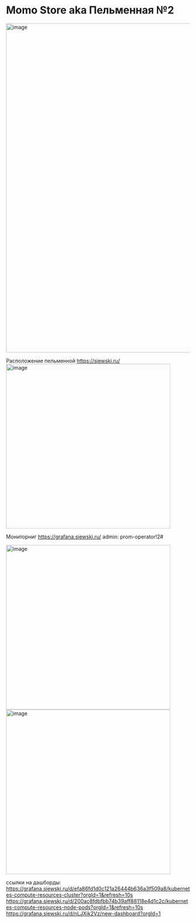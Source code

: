 # Momo Store aka Пельменная №2

<img width="900" alt="image" src="https://user-images.githubusercontent.com/9394918/167876466-2c530828-d658-4efe-9064-825626cc6db5.png">


Расположение пельменной https://siewski.ru/
<img width="450" alt="image" src="https://storage.yandexcloud.net/momo-store-data/monitoring/momo-store.JPG">


Мониторниг https://grafana.siewski.ru/ 
admin: prom-operator!2#

<img width="450" alt="image" src="https://storage.yandexcloud.net/momo-store-data/monitoring/prom.JPG">
<img width="450" alt="image" src="https://storage.yandexcloud.net/momo-store-data/monitoring/lokilogs.JPG">


ссылки на дашборды:
https://grafana.siewski.ru/d/efa86fd1d0c121a26444b636a3f509a8/kubernetes-compute-resources-cluster?orgId=1&refresh=10s
https://grafana.siewski.ru/d/200ac8fdbfbb74b39aff88118e4d1c2c/kubernetes-compute-resources-node-pods?orgId=1&refresh=10s
https://grafana.siewski.ru/d/nLJXik2Vz/new-dashboard?orgId=1
